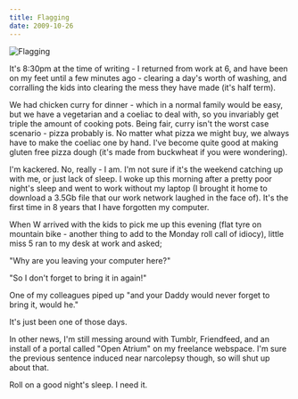 ```yaml
---
title: Flagging
date: 2009-10-26
---
```


![Flagging](https://source.unsplash.com/03UCoidYvXw/1600x900)

It's 8:30pm at the time of writing - I returned from work at 6, and have been on my feet until a few minutes ago - clearing a day's worth of washing, and corralling the kids into clearing the mess they have made (it's half term).

We had chicken curry for dinner - which in a normal family would be easy, but we have a vegetarian and a coeliac to deal with, so you invariably get triple the amount of cooking pots. Being fair, curry isn't the worst case scenario - pizza probably is. No matter what pizza we might buy, we always have to make the coeliac one by hand. I've become quite good at making gluten free pizza dough (it's made from buckwheat if you were wondering).

I'm kackered. No, really - I am. I'm not sure if it's the weekend catching up with me, or just lack of sleep. I woke up this morning after a pretty poor night's sleep and went to work without my laptop (I brought it home to download a 3.5Gb file that our work network laughed in the face of). It's the first time in 8 years that I have forgotten my computer.

When W arrived with the kids to pick me up this evening (flat tyre on mountain bike - another thing to add to the Monday roll call of idiocy), little miss 5 ran to my desk at work and asked;

"Why are you leaving your computer here?"

"So I don't forget to bring it in again!"

One of my colleagues piped up "and your Daddy would never forget to bring it, would he."

It's just been one of those days.

In other news, I'm still messing around with Tumblr, Friendfeed, and an install of a portal called "Open Atrium" on my freelance webspace. I'm sure the previous sentence induced near narcolepsy though, so will shut up about that.

Roll on a good night's sleep. I need it.